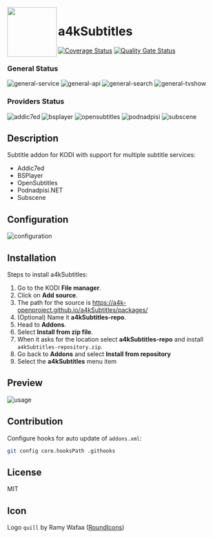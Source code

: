 <img align="left" width="115px" height="115px" src="icon.png">

# a4kSubtitles
[![Coverage Status](https://coveralls.io/repos/github/a4k-openproject/a4kSubtitles/badge.svg?branch=master)](https://coveralls.io/github/a4k-openproject/a4kSubtitles?branch=master) [![Quality Gate Status](https://sonarcloud.io/api/project_badges/measure?project=a4k-openproject_a4kSubtitles&metric=alert_status)](https://sonarcloud.io/dashboard?id=a4k-openproject_a4kSubtitles)

### General Status
![general-service](https://github.com/a4k-openproject/a4kSubtitles/workflows/Service/badge.svg) ![general-api](https://github.com/a4k-openproject/a4kSubtitles/workflows/API/badge.svg) ![general-search](https://github.com/a4k-openproject/a4kSubtitles/workflows/Search/badge.svg) ![general-tvshow](https://github.com/a4k-openproject/a4kSubtitles/workflows/TVShow/badge.svg)
### Providers Status
![addic7ed](https://github.com/a4k-openproject/a4kSubtitles/workflows/Addic7ed/badge.svg) ![bsplayer](https://github.com/a4k-openproject/a4kSubtitles/workflows/BSPlayer/badge.svg) ![opensubtitles](https://github.com/a4k-openproject/a4kSubtitles/workflows/OpenSubtitles/badge.svg) ![podnadpisi](https://github.com/a4k-openproject/a4kSubtitles/workflows/Podnadpisi.NET/badge.svg) ![subscene](https://github.com/a4k-openproject/a4kSubtitles/workflows/Subscene/badge.svg)

## Description

Subtitle addon for KODI with support for multiple subtitle services:
* Addic7ed
* BSPlayer
* OpenSubtitles
* Podnadpisi.NET
* Subscene

## Configuration
![configuration](https://media.giphy.com/media/kewuE4BgfOnFin0vEC/source.gif)

## Installation

Steps to install a4kSubtitles:
1. Go to the KODI **File manager**.
2. Click on **Add source**.
3. The path for the source is https://a4k-openproject.github.io/a4kSubtitles/packages/
4. (Optional) Name it **a4kSubtitles-repo**.
5. Head to **Addons**.
6. Select **Install from zip file**.
7. When it asks for the location select **a4kSubtitles-repo** and install `a4kSubtitles-repository.zip`.
8. Go back to **Addons** and select **Install from repository**
9. Select the **a4kSubtitles** menu item

## Preview
![usage](https://media.giphy.com/media/QTmhgEJTpTPTPxByfj/source.gif)

## Contribution

Configure hooks for auto update of `addons.xml`:
```sh
git config core.hooksPath .githooks
```
## License

MIT

## Icon

Logo `quill` by Ramy Wafaa ([RoundIcons](https://roundicons.com))
